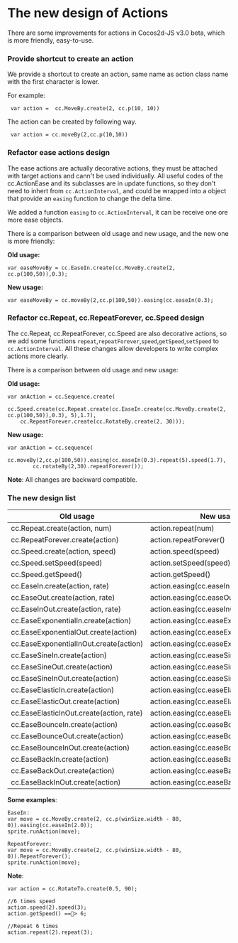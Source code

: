# The new design of Actions #

There are some improvements for actions in Cocos2d-JS v3.0 beta, which is more friendly, easy-to-use.

### Provide shortcut to create an action  ###

We provide a shortcut to create an action, same name as action class name with the first character is lower.
 
For example: 

```
 var action =  cc.MoveBy.create(2, cc.p(10, 10))
```
The action can be created by following way.
```
 var action = cc.moveBy(2,cc.p(10,10))
```

### Refactor ease actions design ###

The ease actions are actually decorative actions, they must be attached with target actions and cann't be used individually. All useful codes of the cc.ActionEase and its subclasses are in update functions, so they don't need to inhert from `cc.ActionInterval`, and could be wrapped into a object that provide an `easing` function to change the delta time.

We added a function `easing` to `cc.ActionInterval`, it can be receive one ore more ease objects.

There is a comparison between old usage and new usage, and the new one is more friendly:

**Old usage:**

```
var easeMoveBy = cc.EaseIn.create(cc.MoveBy.create(2, cc.p(100,50)),0.3);
```

**New usage:**

```
var easeMoveBy = cc.moveBy(2,cc.p(100,50)).easing(cc.easeIn(0.3);
```


### Refactor cc.Repeat, cc.RepeatForever, cc.Speed design ###

The cc.Repeat, cc.RepeatForever, cc.Speed are also decorative actions, so we add some functions `repeat`,`repeatForever`,`speed`,`getSpeed`,`setSpeed` to `cc.ActionInterval`. All these changes allow developers to write complex actions more clearly.

There is a comparison between old usage and new usage:

**Old usage:**
```
var anAction = cc.Sequence.create(
    cc.Speed.create(cc.Repeat.create(cc.EaseIn.create(cc.MoveBy.create(2, cc.p(100,50)),0.3), 5),1.7),
    cc.RepeatForever.create(cc.RotateBy.create(2, 30)));
```

**New usage:**
```
var anAction = cc.sequence(
		cc.moveBy(2,cc.p(100,50)).easing(cc.easeIn(0.3).repeat(5).speed(1.7), 
		cc.rotateBy(2,30).repeatForever());
```

**Note**: All changes are backward compatible.

### The new design list ###

Old usage       				     | New usage
------------ 					     | ------------
cc.Repeat.create(action, num)       | action.repeat(num)
cc.RepeatForever.create(action)     | action.repeatForever()
cc.Speed.create(action, speed)      | action.speed(speed)
cc.Speed.setSpeed(speed)  	         | action.setSpeed(speed)
cc.Speed.getSpeed()  			     | action.getSpeed()
cc.EaseIn.create(action, rate)      | action.easing(cc.easeIn(rate))
cc.EaseOut.create(action, rate)     | action.easing(cc.easeOut(rate))
cc.EaseInOut.create(action, rate)   | action.easing(cc.easeInOut(rate))
cc.EaseExponentialIn.create(action) | action.easing(cc.easeExponentialIn())
cc.EaseExponentialOut.create(action)| action.easing(cc.easeExponentialOut())
cc.EaseExponentialInOut.create(action)| action.easing(cc.easeExponentialInOut())
cc.EaseSineIn.create(action)		 | action.easing(cc.easeSineIn())
cc.EaseSineOut.create(action)		 | action.easing(cc.easeSineOut())
cc.EaseSineInOut.create(action)		 | action.easing(cc.easeSineInOut())
cc.EaseElasticIn.create(action)		 | action.easing(cc.easeElasticIn())
cc.EaseElasticOut.create(action)	 | action.easing(cc.easeElasticOut())
cc.EaseElasticInOut.create(action, rate)| action.easing(cc.easeElasticInOut(rate))
cc.EaseBounceIn.create(action)		 | action.easing(cc.easeBounceIn())
cc.EaseBounceOut.create(action)		 | action.easing(cc.easeBounceOut())
cc.EaseBounceInOut.create(action)	 | action.easing(cc.easeBounceInOut())
cc.EaseBackIn.create(action)		 | action.easing(cc.easeBackIn())
cc.EaseBackOut.create(action)		 | action.easing(cc.easeBackOut())
cc.EaseBackInOut.create(action)		 | action.easing(cc.easeBackInOut())

**Some examples**:

````
EaseIn:
var move = cc.MoveBy.create(2, cc.p(winSize.width - 80, 0)).easing(cc.easeIn(2.0));
sprite.runAction(move);

RepeatForever:
var move = cc.MoveBy.create(2, cc.p(winSize.width - 80, 0)).RepeatForever();
sprite.runAction(move);
````

**Note**:

```
var action = cc.RotateTo.create(0.5, 90);

//6 times speed
action.speed(2).speed(3);
action.getSpeed() ==> 6;

//Repeat 6 times
action.repeat(2).repeat(3);
```